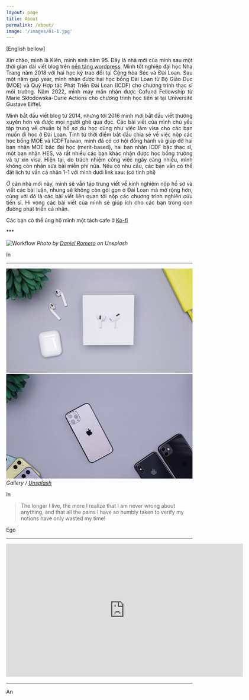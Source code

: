 ```yaml
---
layout: page
title: About
permalink: /about/
image: '/images/01-1.jpg'
---
```

<div align="justify">
  
[English bellow]

Xin chào, mình là Kiên, mình sinh năm 95. Đây là nhà mới của mình sau một thời gian dài viết blog trên [nền tảng wordpress](www.eldlrjn.wordpress.com). Mình tốt nghiệp đại học Nha Trang năm 2018 với hai học kỳ trao đổi tại Cộng hòa Séc và Đài Loan. Sau một năm gap year, mình nhận được hai học bổng Đài Loan từ Bộ Giáo Dục (MOE) và Quỹ Hợp tác Phát Triển Đài Loan (ICDF) cho chương trình thạc sĩ môi trường. Năm 2022, mình may mắn nhận được Cofund Fellowship từ Marie Skłodowska-Curie Actions cho chương trình học tiến sĩ tại Université Gustave Eiffel. 

Mình bắt đầu viết blog từ 2014, nhưng tới 2016 mình mới bắt đầu viết thường xuyên hơn và được mọi người ghé qua đọc. Các bài viết của mình chủ yếu tập trung về chuẩn bị hồ sơ du học cũng như việc làm visa cho các bạn muốn đi học ở Đài Loan. Tính từ thời điểm bắt đầu chia sẻ về việc nộp các học bổng MOE và ICDFTaiwan, mình đã có cơ hội đồng hành và giúp đỡ hai bạn nhận MOE bậc đại học (merit-based), hai bạn nhận ICDF bậc thạc sĩ, một bạn nhận HES, và rất nhiều các bạn khác nhận được học bổng trường và tự xin visa. Hiện tại, do trách nhiệm công việc ngày càng nhiều, mình không còn nhận sửa bài miễn phí nữa. Nếu có nhu cầu, các bạn vẫn có thể đặt lịch tư vấn cá nhân 1-1 với mình dưới link sau: (có tính phí)

Ở căn nhà mới này, mình sẽ vẫn tập trung viết về kinh nghiệm nộp hồ sơ và viết các bài luận, nhưng sẽ không còn gói gọn ở Đài Loan mà mở rộng hơn, cùng với đó là các bài viết liên quan tới nộp các chương trình nghiên cứu tiến sĩ. Hi vọng các bài viết của mình sẽ giúp ích cho các bạn trong con đường phát triển cá nhân.

Các bạn có thể ủng hộ mình một tách cafe ở [Ko-fi](https://ko-fi.com/kienphamtrung)

</div>
***

![Workflow]({{site.baseurl}}/images/09-1.jpg)
*Photo by [Daniel Romero](https://unsplash.com/@rmrdnl) on Unsplash*

In 

***

<div class="gallery-box">
  <div class="gallery">
    <img src="/images/09-2.jpg">
    <img src="/images/09-3.jpg">
  </div>
  <em>Gallery / <a href="https://unsplash.com/" target="_blank">Unsplash</a></em>
</div>

In 

> The longer I live, the more I realize that I am never wrong about anything, and that all the pains I have so humbly taken to verify my notions have only wasted my time!

Ego 
***

<p><iframe src="https://player.vimeo.com/video/107654760" width="640" height="360" frameborder="0" allowfullscreen></iframe></p>

***

An

